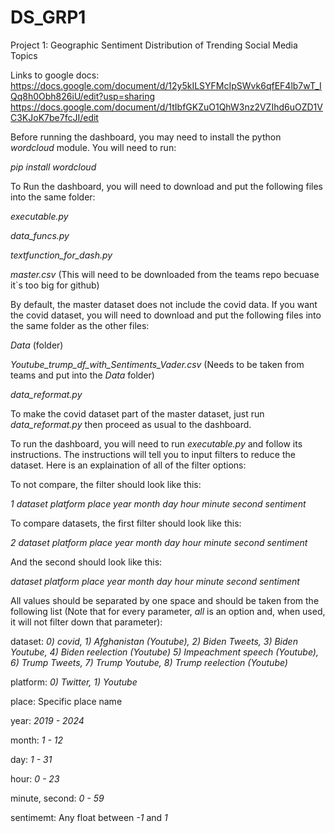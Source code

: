# DS_GRP1
Project 1: Geographic Sentiment Distribution of Trending Social Media Topics 

Links to google docs:  
https://docs.google.com/document/d/12y5kILSYFMcIpSWvk6qfEF4lb7wT_IQq8h0Obh826iU/edit?usp=sharing
https://docs.google.com/document/d/1tIbfGKZuO1QhW3nz2VZIhd6uOZD1VC3KJoK7be7fcJI/edit

Before running the dashboard, you may need to install the python _wordcloud_ module. You will need to run:

_pip install wordcloud_

To Run the dashboard, you will need to download and put the following files into the same folder:

_executable.py_

_data_funcs.py_

_textfunction_for_dash.py_

_master.csv_ (This will need to be downloaded from the teams repo becuase it`s too big for github)

By default, the master dataset does not include the covid data. If you want the covid dataset, you will need to download and put the following files into the same folder as the other files:

_Data_ (folder)

_Youtube_trump_df_with_Sentiments_Vader.csv_ (Needs to be taken from teams and put into the _Data_ folder)

_data_reformat.py_

To make the covid dataset part of the master dataset, just run _data_reformat.py_ then proceed as usual to the dashboard.



To run the dashboard, you will need to run _executable.py_ and follow its instructions.
The instructions will tell you to input filters to reduce the dataset. Here is an explaination of all of the filter options:

To not compare, the filter should look like this:

_1 dataset platform place year month day hour minute second sentiment_

To compare datasets, the first filter should look like this:

_2 dataset platform place year month day hour minute second sentiment_

And the second should look like this:

_dataset platform place year month day hour minute second sentiment_


All values should be separated by one space and should be taken from the following list
(Note that for every parameter, _all_ is an option and, when used, it will not filter down that parameter):

dataset: _0) covid, 1) Afghanistan (Youtube), 2) Biden Tweets, 3) Biden Youtube, 4) Biden reelection (Youtube) 5) Impeachment speech (Youtube), 6) Trump Tweets, 7) Trump Youtube, 8) Trump reelection (Youtube)_
        
platform: _0) Twitter, 1) Youtube_

place: Specific place name

year: _2019 - 2024_

month: _1 - 12_

day: _1 - 31_

hour: _0 - 23_

minute, second: _0 - 59_

sentimemt: Any float between _-1_ and _1_
